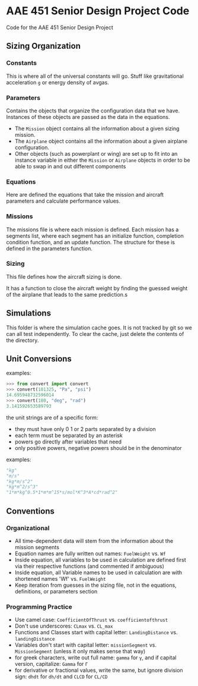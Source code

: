 # AAE 451 Senior Design Project Code
Code for the AAE 451 Senior Design Project

## Sizing Organization

### Constants

This is where all of the universal constants will go. Stuff like gravitational acceleration `g` or energy density of avgas.

### Parameters

Contains the objects that organize the configuration data that we have. Instances of these objects are passed as the data in the equations.

- The `Mission` object contains all the information about a given sizing mission.
- The `Airplane` object contains all the information about a given airplane configuration.
- Other objects (such as powerplant or wing) are set up to fit into an instance variable in either the `Mission` or `Airplane` objects in order to be able to swap in and out different components

### Equations

Here are defined the equations that take the mission and aircraft parameters and calculate performance values.

### Missions

The missions file is where each mission is defined. Each mission has a segments list, where each segment has an initialize function, completion condition function, and an update function. The structure for these is defined in the parameters function.

### Sizing

This file defines how the aircraft sizing is done.

It has a function to close the aircraft weight by finding the guessed weight of the airplane that leads to the same prediction.s

## Simulations

This folder is where the simulation cache goes. It is not tracked by git so we can all test independently. To clear the cache, just delete the contents of the directory.

## Unit Conversions

examples:
```python
>>> from convert import convert
>>> convert(101325, "Pa", "psi")
14.695948732596014
>>> convert(180, "deg", "rad")
3.141592653589793
```

the unit strings are of a specific form:
- they must have only 0 1 or 2 parts separated by a division
- each term must be separated by an asterisk
- powers go directly after variables that need
- only positive powers, negative powers should be in the denominator

examples:
```python
"kg"
"m/s"
"kg*m/s^2"
"kg*m^2/s^3"
"1*m*kg^0.5*1*m*m^15*s/mol*K^3*A*cd*rad^2"
```

## Conventions

### Organizational

- All time-dependent data will stem from the information about the mission segments
- Equation names are fully written out names: `FuelWeight` vs. `Wf`
- Inside equation, all variables to be used in calculation are defined first via their respective functions (and commented if ambiguous)
- Inside equation, all Variable names to be used in calculation are with shortened names 'Wf' vs. `FuelWeight`
- Keep iteration from guesses in the sizing file, not in the equations, definitions, or parameters section

### Programming Practice

- Use camel case: `CoefficientOfThrust` vs. `coefficientofthrust`
- Don't use underscores: `CLmax` vs. `CL_max`
- Functions and Classes start with capital letter: `LandingDistance` vs. `landingDistance`
- Variables don't start with capital letter: `missionSegment` vs. `MissionSegment` (unless it only makes sense that way)
- for greek characters, write out full name: `gamma` for `γ`, and if capital version, capitalize: `Gamma` for `Γ`
- for derivative or fractional values, write the same, but ignore division sign: `dhdt` for `dh/dt` and `CLCD` for `CL/CD`